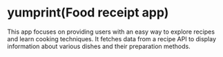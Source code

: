# yumprint(Food receipt app)

This app focuses on providing users with an easy way to explore recipes and learn cooking techniques.
It fetches data from a recipe API to display information about various dishes and their preparation methods.

